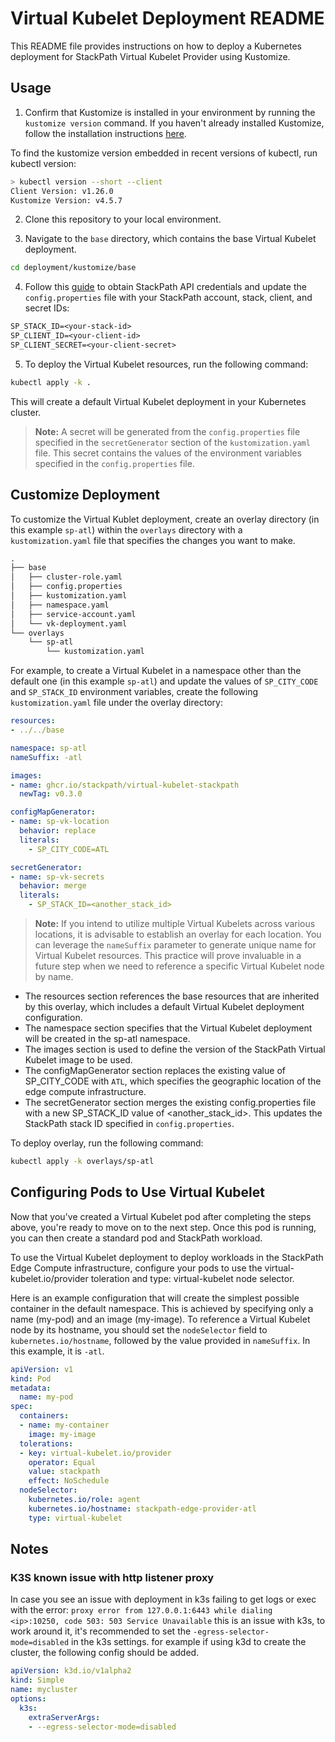 # Virtual Kubelet Deployment README

This README file provides instructions on how to deploy a Kubernetes deployment for StackPath Virtual Kubelet Provider using Kustomize.

## Usage

1. Confirm that Kustomize is installed in your environment by running the `kustomize version` command. If you haven't already installed Kustomize, follow the installation instructions [here](https://kubectl.docs.kubernetes.io/installation/kustomize/).

To find the kustomize version embedded in recent versions of kubectl, run kubectl version:

```bash
> kubectl version --short --client
Client Version: v1.26.0
Kustomize Version: v4.5.7
```

2. Clone this repository to your local environment.

3. Navigate to the `base` directory, which contains the base Virtual Kubelet deployment.

```bash
cd deployment/kustomize/base
```

4. Follow this [guide](https://stackpath.dev/docs/stackpath-api-quick-start#api-credentials) to obtain StackPath API credentials and update the `config.properties` file with your StackPath account, stack, client, and secret IDs:

```txt
SP_STACK_ID=<your-stack-id>
SP_CLIENT_ID=<your-client-id>
SP_CLIENT_SECRET=<your-client-secret>
```

5. To deploy the Virtual Kubelet resources, run the following command:

```bash
kubectl apply -k .
```

This will create a default Virtual Kubelet deployment in your Kubernetes cluster.

> **Note:** A secret will be generated from the `config.properties` file specified in the `secretGenerator` section of the `kustomization.yaml` file. This secret contains the values of the environment variables specified in the `config.properties` file.

## Customize Deployment

To customize the Virtual Kublet deployment, create an overlay directory (in this example `sp-atl`) within the `overlays` directory with a `kustomization.yaml` file that specifies the changes you want to make.

```txt
.
├── base
│   ├── cluster-role.yaml
│   ├── config.properties
│   ├── kustomization.yaml
│   ├── namespace.yaml
│   ├── service-account.yaml
│   └── vk-deployment.yaml
└── overlays
    └── sp-atl
        └── kustomization.yaml
```

For example, to create a Virtual Kubelet in a namespace other than the default one (in this example `sp-atl`) and update the values of `SP_CITY_CODE` and `SP_STACK_ID` environment variables, create the following `kustomization.yaml` file under the overlay directory:

```yaml
resources:
- ../../base

namespace: sp-atl
nameSuffix: -atl

images:
- name: ghcr.io/stackpath/virtual-kubelet-stackpath
  newTag: v0.3.0

configMapGenerator:
- name: sp-vk-location
  behavior: replace
  literals:
    - SP_CITY_CODE=ATL

secretGenerator:
- name: sp-vk-secrets
  behavior: merge
  literals:
    - SP_STACK_ID=<another_stack_id>
```

> **Note:** If you intend to utilize multiple Virtual Kubelets across various locations, it is advisable to establish an overlay for each location. You can leverage the `nameSuffix` parameter to generate unique name for Virtual Kubelet resources. This practice will prove invaluable in a future step when we need to reference a specific Virtual Kubelet node by name.

- The resources section references the base resources that are inherited by this overlay, which includes a default Virtual Kubelet deployment configuration.
- The namespace section specifies that the Virtual Kubelet deployment will be created in the sp-atl namespace.
- The images section is used to define the version of the StackPath Virtual Kubelet image to be used.
- The configMapGenerator section replaces the existing value of SP_CITY_CODE with `ATL`, which specifies the geographic location of the edge compute infrastructure.
- The secretGenerator section merges the existing config.properties file with a new SP_STACK_ID value of <another_stack_id>. This updates the StackPath stack ID specified in `config.properties`.

To deploy overlay, run the following command:

```bash
kubectl apply -k overlays/sp-atl
```

## Configuring Pods to Use Virtual Kubelet

Now that you've created a Virtual Kubelet pod after completing the steps above, you're ready to move on to the next step. Once this pod is running, you can then create a standard pod and StackPath workload.

To use the Virtual Kubelet deployment to deploy workloads in the StackPath Edge Compute infrastructure, configure your pods to use the virtual-kubelet.io/provider toleration and type: virtual-kubelet node selector.

Here is an example configuration that will create the simplest possible container in the default namespace. This is achieved by specifying only a name (my-pod) and an image (my-image). To reference a Virtual Kubelet node by its hostname, you should set the `nodeSelector` field to `kubernetes.io/hostname`, followed by the value provided in `nameSuffix`. In this example, it is `-atl`.

```yaml
apiVersion: v1
kind: Pod
metadata:
  name: my-pod
spec:
  containers:
  - name: my-container
    image: my-image
  tolerations:
  - key: virtual-kubelet.io/provider
    operator: Equal
    value: stackpath
    effect: NoSchedule
  nodeSelector: 
    kubernetes.io/role: agent
    kubernetes.io/hostname: stackpath-edge-provider-atl
    type: virtual-kubelet
```

## Notes

### K3S known issue with http listener proxy

In case you see an issue with deployment in k3s failing to get logs or exec with the error:
`proxy error from 127.0.0.1:6443 while dialing <ip>:10250, code 503: 503 Service Unavailable`
this is an issue with k3s, to work around it,  it's recommended to set the `-egress-selector-mode=disabled` in the k3s settings.
for example if using k3d to create the cluster, the following config should be added.

```yaml
apiVersion: k3d.io/v1alpha2 
kind: Simple
name: mycluster 
options:
  k3s: 
    extraServerArgs: 
    - --egress-selector-mode=disabled
```
